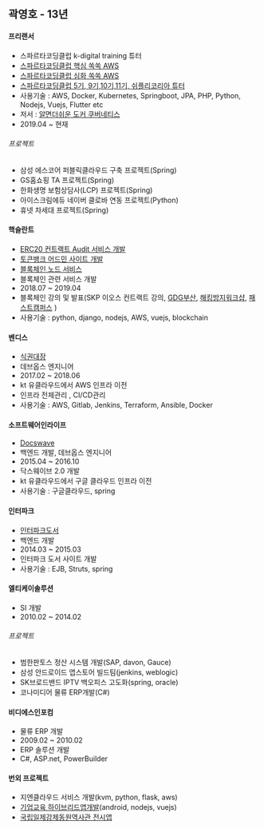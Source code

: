 ## 곽영호 - 13년

#### 프리랜서
- 스파르타코딩클럽 k-digital training 튜터
- [스파르타코딩클럽 핵심 쏙쏙 AWS](https://spartacodingclub.kr/online/aws/drill)
- [스파르타코딩클럽 심화 쏙쏙 AWS](https://spartacodingclub.kr/online/aws_plus)
- [스파르타코딩클럽 5기, 9기,10기,11기, 쉬플리코리아 튜터](https://spartacodingclub.kr)
- 사용기술 : AWS, Docker, Kubernetes, Springboot, JPA, PHP, Python, Nodejs, Vuejs, Flutter etc
- 저서 : [알면더쉬운 도커 쿠버네티스](https://book.naver.com/bookdb/book_detail.nhn?bid=16493225)
- 2019.04 ~ 현재

###### 프로젝트
- 삼성 에스코어 퍼블릭클라우드 구축 프로젝트(Spring)
- GS홈쇼핑 TA 프로젝트(Spring)
- 한화생명 보험상담사(LCP) 프로젝트(Spring)
- 아이스크림에듀 네이버 클로바 연동 프로젝트(Python)
- 휴넷 차세대 프로젝트(Spring)

#### 핵슬란트
- [ERC20 컨트랙트 Audit 서비스 개발](http://certificate.hexlant.com)
- [토큰뱅크 어드민 사이트 개발](http://tokenbank.co.kr)
- [블록체인 노드 서비스](http://test-node.hexlant.com/api-docs/)
- 블록체인 관련 서비스 개발
- 2018.07 ~ 2019.04
- 블록체인 강의 및 발표(SKP 이오스 컨트랙트 강의, [GDG부산](https://festa.io/events/119), [해킹방지워크샵](https://concert.or.kr/suf2018/program/program.php), [패스트캠퍼스](https://www.fastcampus.co.kr/dev_camp_eos/?gclid=Cj0KCQiAgMPgBRDDARIsAOh3uyJB4DB7Vak3YvJXJ9IslTflWFCvBpgLvZ2whMzu5duc3TZjWiFuQTkaAipSEALw_wcB)  )
-  사용기술 : python, django, nodejs, AWS, vuejs, blockchain

#### 벤디스
- [식권대장](http://sikdae.com)
- 데브옵스 엔지니어
- 2017.02 ~ 2018.06
- kt 유클라우드에서 AWS 인프라 이전
- 인프라 전체관리 , CI/CD관리
- 사용기술 :  AWS, Gitlab, Jenkins, Terraform, Ansible, Docker

#### 소프트웨어인라이프
- [Docswave](http://www.softwareinlife.com/)
- 백엔드 개발, 데브옵스 엔지니어
- 2015.04 ~ 2016.10
- 닥스웨이브 2.0 개발
- kt 유클라우드에서 구글 클라우드 인프라 이전
- 사용기술 :  구글클라우드, spring

#### 인터파크
- [인터파크도서](http://book.interpark.com)
- 백엔드 개발
- 2014.03 ~ 2015.03
- 인터파크 도서 사이트 개발
- 사용기술 :  EJB, Struts, spring

#### 엘티케이솔루션
- SI 개발
- 2010.02 ~ 2014.02
###### 프로젝트
- 범한판토스 정산 시스템 개발(SAP, davon, Gauce)
- 삼성 안드로이드 앱스토어 빌드팀(jenkins, weblogic)
- SK브로드밴드 IPTV 백오피스 고도화(spring, oracle)
- 코나미디어 물류 ERP개발(C#)

#### 비디에스인포컴
- 물류 ERP 개발
- 2009.02 ~ 2010.02
- ERP 솔루션 개발
- C#, ASP.net, PowerBuilder

#### 번외 프로젝트
- 지엔클라우드 서비스 개발(kvm, python, flask, aws)
- [기업교육 하이브리드앱개발](http://planchee.actiongo.co.kr)(android, nodejs, vuejs)
- [국립일제강제동원역사관 전시앱](https://play.google.com/store/apps/details?id=com.museum.exhibition_guide_app)
